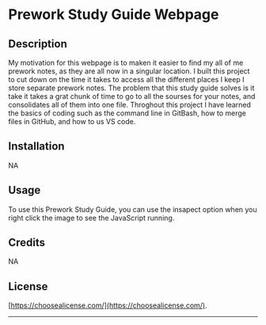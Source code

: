 # Prework Study Guide Webpage

## Description

My motivation for this webpage is to maken it easier to find my all of me prework notes, as they are all now in a singular location.
I built this project to cut down on the time it takes to access all the different places I keep I store separate prework notes.
The problem that this study guide solves is it take it takes a grat chunk of time to go to all the sourses for your notes, and consolidates all of them into one file.
Throghout this project I have learned the basics of coding such as the command line in GitBash, how to merge files in GitHub, and how to us VS code.


## Installation

NA

## Usage

To use this Prework Study Guide, you can use the insapect option when you right click the image to see the JavaScript running.

## Credits

NA

## License

 [https://choosealicense.com/](https://choosealicense.com/).

---


